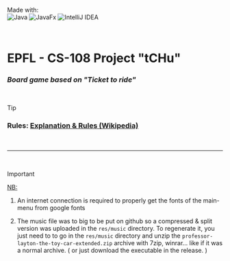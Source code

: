 Made with:  
 ![Java](https://img.shields.io/badge/Java-≥11.0-%23ED8B00.svg?style=for-the-badge&logo=java&labelColor=FF7518&color=grey)
 ![JavaFx](https://img.shields.io/badge/JavaFX-≥11.0-%23ED8B00.svg?style=for-the-badge&logo=java&labelColor=4B9CD3&color=grey)
 ![IntelliJ IDEA](https://img.shields.io/badge/IntelliJ_IDEA-000000.svg?style=for-the-badge&logo=intellij-idea&logoColor=white)

<br>

# EPFL - CS-108 Project "tCHu"

### *Board game based on "Ticket to ride"*

<br>


> [!TIP]
> ### Rules: [Explanation & Rules (Wikipedia)](https://en.m.wikipedia.org/wiki/Ticket_to_Ride_(board_game))

<br>

---

<br>

> [!IMPORTANT]
> <ins>NB:</ins>  
> 1. An internet connection is required to properly get the fonts of the main-menu from google fonts
>  
> 2. The music file was to big to be put on github so a compressed & split version was uploaded in the `res/music` directory. To regenerate it, you just need to to go in the `res/music` directory and unzip the `professor-layton-the-toy-car-extended.zip` archive with 7zip, winrar... like if it was a normal archive.
( or just download the executable in the release. )
